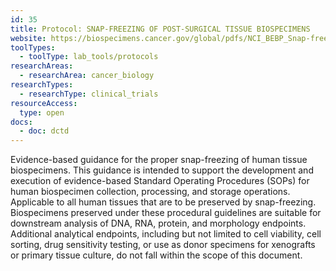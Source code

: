 ```yaml
---
id: 35
title: Protocol: SNAP-FREEZING OF POST-SURGICAL TISSUE BIOSPECIMENS
website: https://biospecimens.cancer.gov/global/pdfs/NCI_BEBP_Snap-freezing_of_Post-surgical_Tissue_Biospecimens.pdf
toolTypes:
  - toolType: lab_tools/protocols
researchAreas:
  - researchArea: cancer_biology
researchTypes:
  - researchType: clinical_trials
resourceAccess:
  type: open
docs:
  - doc: dctd
---
```

Evidence-based guidance for the proper snap-freezing of human tissue biospecimens. This guidance is intended to support the development and execution of evidence-based Standard Operating Procedures (SOPs) for human biospecimen collection, processing, and storage operations. Applicable to all human tissues that are to be preserved by snap-freezing. Biospecimens preserved under these procedural guidelines are suitable for downstream analysis of DNA, RNA, protein, and morphology endpoints. Additional analytical endpoints, including but not limited to cell viability, cell sorting, drug sensitivity testing, or use as donor specimens for xenografts or primary tissue culture, do not fall within the scope of this document.

